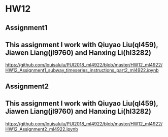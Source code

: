 # HW12

## Assignment1
## This assignment I work with Qiuyao Liu(ql459), Jiawen Liang(jl9760) and Hanxing Li(hl3282)

https://github.com/louisalulu/PUI2018_ml4922/blob/master/HW12_ml4922/HW12_Assignment1_subway_timeseries_instructions_part2_ml4922.ipynb



## Assignment2    
## This assignment I work with Qiuyao Liu(ql459), Jiawen Liang(jl9760) and Hanxing Li(hl3282)

https://github.com/louisalulu/PUI2018_ml4922/blob/master/HW12_ml4922/HW12_Assignment2_ml4922.ipynb
